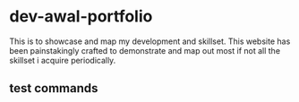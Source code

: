 # dev-awal-portfolio
This is to showcase  and map my development and skillset.
This website has been painstakingly crafted to demonstrate and map out most if not all the skillset i acquire periodically.


## test commands
